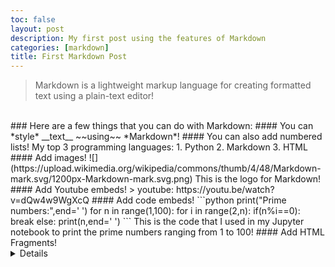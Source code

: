 ```yaml
---
toc: false
layout: post
description: My first post using the features of Markdown
categories: [markdown]
title: First Markdown Post
---
```

> Markdown is a lightweight markup language for creating formatted text using a plain-text editor! 
<br>
### Here are a few things that you can do with Markdown:
#### You can *style* __text__ ~~using~~ *Markdown*!
#### You can also add numbered lists!
My top 3 programming languages:
1. Python
2. Markdown
3. HTML
#### Add images!
![](https://upload.wikimedia.org/wikipedia/commons/thumb/4/48/Markdown-mark.svg/1200px-Markdown-mark.svg.png)
This is the logo for Markdown!
#### Add Youtube embeds!
> youtube: https://youtu.be/watch?v=dQw4w9WgXcQ
#### Add code embeds!
```python
print("Prime numbers:",end=' ')
for n in range(1,100):
    for i in range(2,n):
        if(n%i==0):
            break
    else:
        print(n,end=' ')    
```
This is the code that I used in my Jupyter notebook to print the prime numbers ranging from 1 to 100!
#### Add HTML Fragments!
<details>
<button onclick = "aboutMe()" style = "background-color: #FFD59A; color: #C4A484; border-color: #624a2e; font-size: 1.5em" > About Me </button>
        <p id ="test">Click this!</p>
        <script>
            function aboutMe(){
                document.getElementById("test").innerHTML = "Hi! I’m Raunak Mondal, and I’m a sophomore at Del Norte High School who loves applying math, computer science, artificial intelligence, and creative problem-solving to real-world problems."; 
            } 
        </script>
</details>
<br>